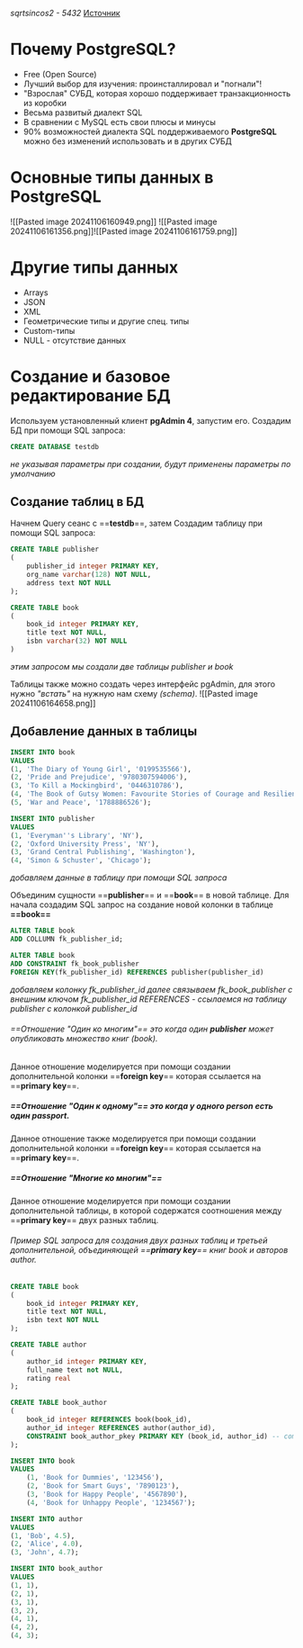 *sqrtsincos2 - 5432*
[Источник](obsidian://open?vault=thebefast&file=remote-blog%2FEducation%2F%D0%9A%D1%83%D1%80%D1%81%D1%8B%2F2024%2F%D0%91%D0%B0%D0%B7%D1%8B%20%D0%B4%D0%B0%D0%BD%D0%BD%D1%8B%D1%85.%20SQL.%20PostgreSQL.)
# Почему PostgreSQL?
- Free (Open Source)
- Лучший выбор для изучения: проинсталлировал и "погнали"!
- "Взрослая" СУБД, которая хорошо поддерживает транзакционность из коробки
- Весьма развитый диалект SQL
- В сравнении с MySQL есть свои плюсы и минусы
- 90% возможностей диалекта SQL поддерживаемого **PostgreSQL** можно без изменений использовать и в других СУБД
# Основные типы данных в PostgreSQL
![[Pasted image 20241106160949.png]]
![[Pasted image 20241106161356.png]]![[Pasted image 20241106161759.png]]
# Другие типы данных
- Arrays
- JSON
- XML
- Геометрические типы и другие спец. типы
- Custom-типы
- NULL - отсутствие данных

# Создание и базовое редактирование БД 
Используем установленный клиент **pgAdmin 4**, запустим его.
Создадим БД при помощи SQL запроса:
```sql
CREATE DATABASE testdb
```
*не указывая параметры  при создании, будут применены параметры по умолчанию*
## Создание таблиц в БД
Начнем Query сеанс с ==**testdb**==, затем
Создадим таблицу при помощи SQL запроса:
```sql
CREATE TABLE publisher
(
	publisher_id integer PRIMARY KEY,
	org_name varchar(128) NOT NULL,
	address text NOT NULL
);

CREATE TABLE book
(
	book_id integer PRIMARY KEY,
	title text NOT NULL,
	isbn varchar(32) NOT NULL
)
```
*этим запросом мы создали две таблицы publisher и book*

Таблицы также можно создать через интерфейс pgAdmin, для этого нужно *"встать"* на нужную нам схему *(schema)*.
![[Pasted image 20241106164658.png]]

## Добавление данных в таблицы
```sql
INSERT INTO book
VALUES
(1, 'The Diary of Young Girl', '0199535566'),
(2, 'Pride and Prejudice', '9780307594006'),
(3, 'To Kill a Mockingbird', '0446310786'),
(4, 'The Book of Gutsy Women: Favourite Stories of Courage and Resilience', '1501178415'),
(5, 'War and Peace', '1788886526');

INSERT INTO publisher
VALUES
(1, 'Everyman''s Library', 'NY'),
(2, 'Oxford University Press', 'NY'),
(3, 'Grand Central Publishing', 'Washington'),
(4, 'Simon & Schuster', 'Chicago');
```
*добавляем данные в таблицу при помощи SQL запроса*

Объединим сущности ==**publisher**== и ==**book**== в новой таблице.
Для начала создадим SQL запрос на создание новой колонки в таблице **==book==**
```sql
ALTER TABLE book
ADD COLLUMN fk_publisher_id;

ALTER TABLE book
ADD CONSTRAINT fk_book_publisher
FOREIGN KEY(fk_publisher_id) REFERENCES publisher(publisher_id)
```
*добавляем колонку fk_publisher_id
далее связываем fk_book_publisher с внешним ключом fk_publisher_id
REFERENCES - ссылаемся на таблицу publisher с колонкой publisher_id*

###### ==Отношение "Один ко многим"== это когда один **publisher** может опубликовать множество книг (*book*).
Данное отношение моделируется при помощи создании дополнительной колонки ==**foreign key**== которая ссылается на ==**primary key**==.

##### ==Отношение "Один к одному"== это когда у одного **person** есть один **passport**.
Данное отношение также моделируется при помощи создании дополнительной колонки ==**foreign key**== которая ссылается на ==**primary key**==.

##### ==Отношение "Многие ко многим"==
Данное отношение моделируется при помощи создании дополнительной таблицы, в которой содержатся соотношения между ==**primary key**== двух разных таблиц.

###### Пример SQL запроса для создания двух разных таблиц и третьей дополнительной, объединяющей ==**primary key**== книг *book* и авторов *author*.
```sql
CREATE TABLE book
(
	book_id integer PRIMARY KEY,
	title text NOT NULL,
	isbn text NOT NULL
);

CREATE TABLE author
(
	author_id integer PRIMARY KEY,
	full_name text not NULL,
	rating real
);

CREATE TABLE book_author
(
	book_id integer REFERENCES book(book_id),
	author_id integer REFERENCES author(author_id),
	CONSTRAINT book_author_pkey PRIMARY KEY (book_id, author_id) -- composite key
);

INSERT INTO book
VALUES
	(1, 'Book for Dummies', '123456'),
	(2, 'Book for Smart Guys', '7890123'),
	(3, 'Book for Happy People', '4567890'),
	(4, 'Book for Unhappy People', '1234567');

INSERT INTO author
VALUES
(1, 'Bob', 4.5),
(2, 'Alice', 4.0),
(3, 'John', 4.7);

INSERT INTO book_author
VALUES
(1, 1),
(2, 1),
(3, 1),
(3, 2),
(4, 1),
(4, 2),
(4, 3);
```
